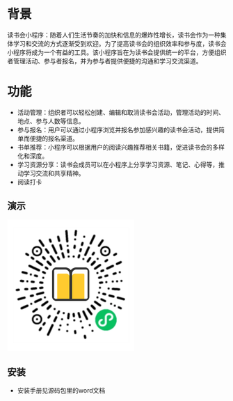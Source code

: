 # 背景

读书会小程序：随着人们生活节奏的加快和信息的爆炸性增长，读书会作为一种集体学习和交流的方式逐渐受到欢迎。为了提高读书会的组织效率和参与度，读书会小程序将成为一个有益的工具。该小程序旨在为读书会提供统一的平台，方便组织者管理活动、参与者报名，并为参与者提供便捷的沟通和学习交流渠道。

# 功能 

- 活动管理：组织者可以轻松创建、编辑和取消读书会活动，管理活动的时间、地点、参与人数等信息。
- 参与报名：用户可以通过小程序浏览并报名参加感兴趣的读书会活动，提供简单而便捷的报名渠道。
- 书单推荐：小程序可以根据用户的阅读兴趣推荐相关书籍，促进读书会的多样化和深度。
- 学习资源分享：读书会成员可以在小程序上分享学习资源、笔记、心得等，推动学习交流和共享精神。
- 阅读打卡
 
## 演示 
 ![输入图片说明](demo/qr.png)

## 安装

- 安装手册见源码包里的word文档 

 